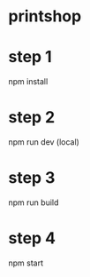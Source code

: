 # printshop

# step 1
npm install

# step 2
npm run dev (local)

# step 3
npm run build

# step 4
npm start